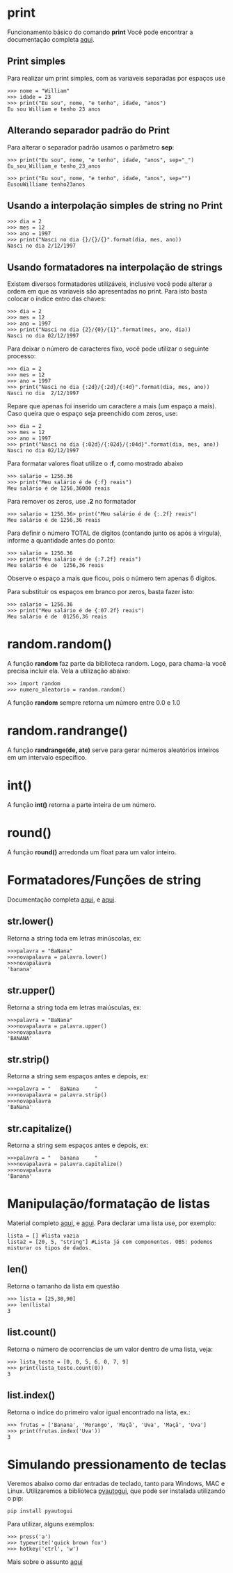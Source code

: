 # print
Funcionamento básico do comando **print**
Você pode encontrar a documentação completa [aqui](https://docs.python.org/3/library/string.html#formatexamples).

## Print simples
Para realizar um print simples, com as variaveis separadas por espaços use

	>>> nome = "William"
	>>> idade = 23
	>>> print("Eu sou", nome, "e tenho", idade, "anos")
	Eu sou William e tenho 23 anos

## Alterando separador padrão do Print
Para alterar o separador padrão usamos o parâmetro **sep**:

	>>> print("Eu sou", nome, "e tenho", idade, "anos", sep="_")
	Eu_sou_William_e tenho_23_anos

	>>> print("Eu sou", nome, "e tenho", idade, "anos", sep="")
	EusouWilliame tenho23anos

## Usando a interpolação simples de string no Print

	>>> dia = 2
	>>> mes = 12
	>>> ano = 1997
	>>> print("Nasci no dia {}/{}/{}".format(dia, mes, ano))
	Nasci no dia 2/12/1997

## Usando formatadores na interpolação de strings
Existem diversos formatadores utilizáveis, inclusive você pode alterar a ordem em que as variaveis são apresentadas no print.
Para isto basta colocar o índice entro das chaves:

	>>> dia = 2
	>>> mes = 12
	>>> ano = 1997
	>>> print("Nasci no dia {2}/{0}/{1}".format(mes, ano, dia))
	Nasci no dia 02/12/1997
Para deixar o número de caracteres fixo, você pode utilizar o seguinte processo:

	>>> dia = 2
	>>> mes = 12
	>>> ano = 1997
	>>> print("Nasci no dia {:2d}/{:2d}/{:4d}".format(dia, mes, ano))
	Nasci no dia  2/12/1997
Repare que apenas foi inserido um caractere a mais (um espaço a mais). Caso queira que o espaço seja preenchido com zeros, use:

	>>> dia = 2
	>>> mes = 12
	>>> ano = 1997
	>>> print("Nasci no dia {:02d}/{:02d}/{:04d}".format(dia, mes, ano))
	Nasci no dia 02/12/1997

Para formatar valores float utilize o **:f**, como mostrado abaixo

	>>> salario = 1256.36
	>>> print("Meu salário é de {:f} reais")
	Meu salário é de 1256,36000 reais

Para remover os zeros, use **.2** no formatador

	>>> salario = 1256.36> print("Meu salário é de {:.2f} reais")
	Meu salário é de 1256,36 reais

	
Para definir o número TOTAL de digitos (contando junto os após a vírgula), informe a quantidade antes do ponto:

	>>> salario = 1256.36
	>>> print("Meu salário é de {:7.2f} reais")
	Meu salário é de  1256,36 reais
Observe o espaço a mais que ficou, pois o número tem apenas 6 dígitos.

Para substituir os espaços em branco por zeros, basta fazer isto:

	>>> salario = 1256.36
	>>> print("Meu salário é de {:07.2f} reais")
	Meu salário é de  01256,36 reais


# random.random()
A função **random** faz parte da biblioteca random. Logo, para chama-la você precisa incluir ela. Vela a utilização abaixo:

    >>> import random
    >>> numero_aleatorio = random.random()
A função **random** sempre retorna um número entre 0.0 e 1.0


# random.randrange()
A função **randrange(de, ate)** serve para gerar números aleatórios inteiros em um intervalo específico.


# int()
A função **int()** retorna a parte inteira de um número.

# round()
A função **round()** arredonda um float para um valor inteiro.

# Formatadores/Funções de string
Documentação completa [aqui](https://docs.python.org/pt-br/3/library/stdtypes.html#text-sequence-type-str), e [aqui](https://docs.python.org/3.6/library/stdtypes.html#sequence-types-list-tuple-range).

## str.lower()
Retorna a string toda em letras minúscolas, ex:

	>>>palavra = "BaNana"
	>>>novapalavra = palavra.lower()
	>>>novapalavra
	'banana'

## str.upper()
Retorna a string toda em letras maiúsculas, ex:

	>>>palavra = "BaNana"
	>>>novapalavra = palavra.upper()
	>>>novapalavra
	'BANANA'

## str.strip()
Retorna a string sem espaços antes e depois, ex:

	>>>palavra = "   BaNana     "
	>>>novapalavra = palavra.strip()
	>>>novapalavra
	'BaNana'

## str.capitalize()
Retorna a string sem espaços antes e depois, ex:

	>>>palavra = "   banana     "
	>>>novapalavra = palavra.capitalize()
	>>>novapalavra
	'Banana'

# Manipulação/formatação de listas
Material completo [aqui](https://docs.python.org/pt-br/3/tutorial/datastructures.html), e [aqui](https://docs.python.org/3.6/library/stdtypes.html#sequence-types-list-tuple-range).
Para declarar uma lista use, por exemplo:

	lista = [] #lista vazia
	lista2 = [20, 5, "string"] #Lista já com componentes. OBS: podemos misturar os tipos de dados.

## len()
Retorna o tamanho da lista em questão
	
	>>> lista = [25,30,90]
	>>> len(lista)
	3

## list.count()
Retorna o número de ocorrencias de um valor dentro de uma lista, veja:

	>>> lista_teste = [0, 0, 5, 6, 0, 7, 9]
	>>> print(lista_teste.count(0))
	3

## list.index()
Retorna o índice do primeiro valor igual encontrado na lista, ex.:

	>>> frutas = ['Banana', 'Morango', 'Maçã', 'Uva', 'Maçã', 'Uva']
	>>> print(frutas.index('Uva'))
	3

# Simulando pressionamento de teclas
Veremos abaixo como dar entradas de teclado, tanto para Windows, MAC e Linux.
Utilizaremos a biblioteca [pyautogui](https://github.com/asweigart/pyautogui), que pode ser instalada utilizando o pip:

	pip install pyautogui
Para utilizar, alguns exemplos:

	>>> press('a')
	>>> typewrite('quick brown fox')
	>>> hotkey('ctrl', 'w')
Mais sobre o assunto [aqui](https://qastack.com.br/programming/13564851/how-to-generate-keyboard-events-in-python#:~:text=Apenas%20Windows%3A%20voc%C3%AA%20pode%20usar,simular%20um%20pressionamento%20de%20tecla.)
